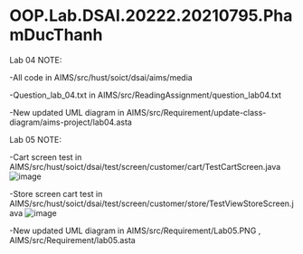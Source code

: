 # OOP.Lab.DSAI.20222.20210795.PhamDucThanh
Lab 04 NOTE:

-All code in AIMS/src/hust/soict/dsai/aims/media

-Question_lab_04.txt in AIMS/src/ReadingAssignment/question_lab04.txt

-New updated UML diagram in AIMS/src/Requirement/update-class-diagram/aims-project/lab04.asta

Lab 05 NOTE:

-Cart screen  test in AIMS/src/hust/soict/dsai/test/screen/customer/cart/TestCartScreen.java
![image](https://github.com/pdt0609/OOP.Lab.DSAI.20222.20210795.PhamDucThanh/assets/120725820/0d9ba388-3be1-458a-b63f-1537bde21921)

-Store screen cart test in AIMS/src/hust/soict/dsai/test/screen/customer/store/TestViewStoreScreen.java
![image](https://github.com/pdt0609/OOP.Lab.DSAI.20222.20210795.PhamDucThanh/assets/120725820/55f27c7c-0dfb-4d28-9101-a2cc34f9b619)

-New updated UML diagram in AIMS/src/Requirement/Lab05.PNG , AIMS/src/Requirement/lab05.asta
